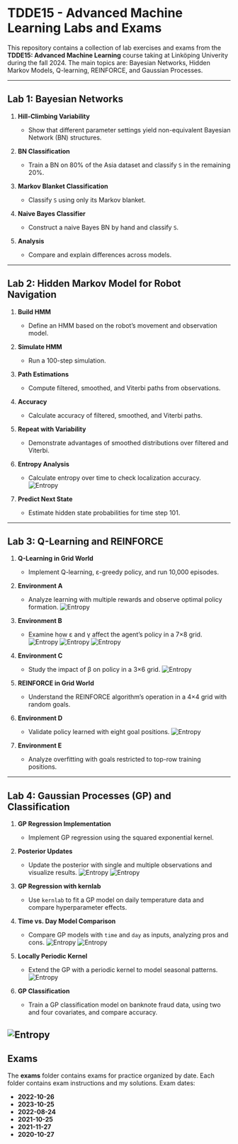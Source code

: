 # TDDE15 - Advanced Machine Learning Labs and Exams

This repository contains a collection of lab exercises and exams from the **TDDE15: Advanced Machine Learning** course taking at Linköping Univerity during the fall 2024. The main topics are: Bayesian Networks, Hidden Markov Models, Q-learning, REINFORCE, and Gaussian Processes.

---

## Lab 1: Bayesian Networks

1. **Hill-Climbing Variability**  
   - Show that different parameter settings yield non-equivalent Bayesian Network (BN) structures.

2. **BN Classification**  
   - Train a BN on 80% of the Asia dataset and classify `S` in the remaining 20%.

3. **Markov Blanket Classification**  
   - Classify `S` using only its Markov blanket.

4. **Naive Bayes Classifier**  
   - Construct a naive Bayes BN by hand and classify `S`.

5. **Analysis**  
   - Compare and explain differences across models.

---

## Lab 2: Hidden Markov Model for Robot Navigation

1. **Build HMM**  
   - Define an HMM based on the robot’s movement and observation model.

2. **Simulate HMM**  
   - Run a 100-step simulation.

3. **Path Estimations**  
   - Compute filtered, smoothed, and Viterbi paths from observations.

4. **Accuracy**  
   - Calculate accuracy of filtered, smoothed, and Viterbi paths.

5. **Repeat with Variability**  
   - Demonstrate advantages of smoothed distributions over filtered and Viterbi.

6. **Entropy Analysis**  
   - Calculate entropy over time to check localization accuracy.
![Entropy](images/1.png)

7. **Predict Next State**  
   - Estimate hidden state probabilities for time step 101.

---

## Lab 3: Q-Learning and REINFORCE

1. **Q-Learning in Grid World**  
   - Implement Q-learning, ε-greedy policy, and run 10,000 episodes.

2. **Environment A**  
   - Analyze learning with multiple rewards and observe optimal policy formation.
![Entropy](images/2.png)
3. **Environment B**  
   - Examine how ε and γ affect the agent’s policy in a 7×8 grid.
![Entropy](images/3.png)
![Entropy](images/4.png)
![Entropy](images/5.png)
4. **Environment C**  
   - Study the impact of β on policy in a 3×6 grid.
![Entropy](images/6.png)
5. **REINFORCE in Grid World**  
   - Understand the REINFORCE algorithm’s operation in a 4×4 grid with random goals.

6. **Environment D**  
   - Validate policy learned with eight goal positions.
![Entropy](images/7.png)
7. **Environment E**  
   - Analyze overfitting with goals restricted to top-row training positions.

---

## Lab 4: Gaussian Processes (GP) and Classification

1. **GP Regression Implementation**  
   - Implement GP regression using the squared exponential kernel.

2. **Posterior Updates**  
   - Update the posterior with single and multiple observations and visualize results.
![Entropy](images/8.png)
![Entropy](images/9.png)
3. **GP Regression with kernlab**  
   - Use `kernlab` to fit a GP model on daily temperature data and compare hyperparameter effects.

4. **Time vs. Day Model Comparison**  
   - Compare GP models with `time` and `day` as inputs, analyzing pros and cons.
![Entropy](images/10.png)
![Entropy](images/11.png)
5. **Locally Periodic Kernel**  
   - Extend the GP with a periodic kernel to model seasonal patterns.
![Entropy](images/12.png)

6. **GP Classification**  
   - Train a GP classification model on banknote fraud data, using two and four covariates, and compare accuracy.

![Entropy](images/13.png)
---

## Exams

The **exams** folder contains exams for practice organized by date. Each folder contains exam instructions and my solutions. Exam dates:

- **2022-10-26**
- **2023-10-25**
- **2022-08-24**
- **2021-10-25**
- **2021-11-27**
- **2020-10-27**